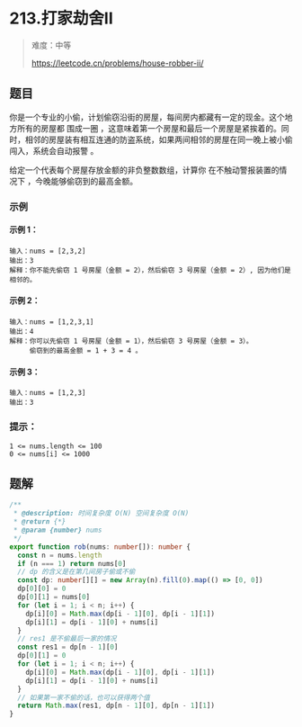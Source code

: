# 213.打家劫舍II

> 难度：中等
>
> https://leetcode.cn/problems/house-robber-ii/

## 题目

你是一个专业的小偷，计划偷窃沿街的房屋，每间房内都藏有一定的现金。这个地方所有的房屋都 围成一圈 ，这意味着第一个房屋和最后一个房屋是紧挨着的。同时，相邻的房屋装有相互连通的防盗系统，如果两间相邻的房屋在同一晚上被小偷闯入，系统会自动报警 。

给定一个代表每个房屋存放金额的非负整数数组，计算你 在不触动警报装置的情况下 ，今晚能够偷窃到的最高金额。

### 示例

#### 示例 1：

```
输入：nums = [2,3,2]
输出：3
解释：你不能先偷窃 1 号房屋（金额 = 2），然后偷窃 3 号房屋（金额 = 2）, 因为他们是相邻的。
```

#### 示例 2：

```
输入：nums = [1,2,3,1]
输出：4
解释：你可以先偷窃 1 号房屋（金额 = 1），然后偷窃 3 号房屋（金额 = 3）。
     偷窃到的最高金额 = 1 + 3 = 4 。
```

#### 示例 3：

```
输入：nums = [1,2,3]
输出：3
```

### 提示：

```
1 <= nums.length <= 100
0 <= nums[i] <= 1000
```

## 题解

```ts
/**
 * @description: 时间复杂度 O(N) 空间复杂度 O(N)
 * @return {*}
 * @param {number} nums
 */
export function rob(nums: number[]): number {
  const n = nums.length
  if (n === 1) return nums[0]
  // dp 的含义是在第几间房子偷或不偷
  const dp: number[][] = new Array(n).fill(0).map(() => [0, 0])
  dp[0][0] = 0
  dp[0][1] = nums[0]
  for (let i = 1; i < n; i++) {
    dp[i][0] = Math.max(dp[i - 1][0], dp[i - 1][1])
    dp[i][1] = dp[i - 1][0] + nums[i]
  }
  // res1 是不偷最后一家的情况
  const res1 = dp[n - 1][0]
  dp[0][1] = 0
  for (let i = 1; i < n; i++) {
    dp[i][0] = Math.max(dp[i - 1][0], dp[i - 1][1])
    dp[i][1] = dp[i - 1][0] + nums[i]
  }
  // 如果第一家不偷的话，也可以获得两个值
  return Math.max(res1, dp[n - 1][0], dp[n - 1][1])
}
```
